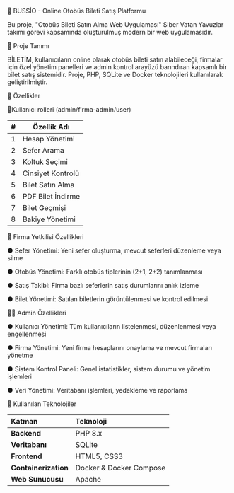 🚌 BUSSİO - Online Otobüs Bileti Satış Platformu

Bu proje, "Otobüs Bileti Satın Alma Web Uygulaması" Siber Vatan Yavuzlar takımı görevi kapsamında oluşturulmuş modern bir web uygulamasıdır.

📖 Proje Tanımı

BİLETİM, kullanıcıların online olarak otobüs bileti satın alabileceği, firmalar için özel yönetim panelleri ve admin kontrol arayüzü barındıran kapsamlı bir bilet satış sistemidir.
Proje, PHP, SQLite ve Docker teknolojileri kullanılarak geliştirilmiştir.

🚀 Özellikler

👥Kullanıcı rolleri (admin/firma-admin/user)

| # | Özellik Adı       |
| - | ----------------- |
| 1 | Hesap Yönetimi    |
| 2 | Sefer Arama       |
| 3 | Koltuk Seçimi     |
| 4 | Cinsiyet Kontrolü |
| 5 | Bilet Satın Alma  |
| 6 | PDF Bilet İndirme |
| 7 | Bilet Geçmişi     |
| 8 | Bakiye Yönetimi   |


🏢 Firma Yetkilisi Özellikleri

●  Sefer Yönetimi: Yeni sefer oluşturma, mevcut seferleri düzenleme veya silme

●  Otobüs Yönetimi: Farklı otobüs tiplerinin (2+1, 2+2) tanımlanması

●  Satış Takibi: Firma bazlı seferlerin satış durumlarını anlık izleme

●  Bilet Yönetimi: Satılan biletlerin görüntülenmesi ve kontrol edilmesi

👨‍💼 Admin Özellikleri

●  Kullanıcı Yönetimi: Tüm kullanıcıların listelenmesi, düzenlenmesi veya engellenmesi

●  Firma Yönetimi: Yeni firma hesaplarını onaylama ve mevcut firmaları yönetme

●  Sistem Kontrol Paneli: Genel istatistikler, sistem durumu ve yönetim işlemleri

●  Veri Yönetimi: Veritabanı işlemleri, yedekleme ve raporlama


🧩 Kullanılan Teknolojiler

| Katman               | Teknoloji               |
| :------------------- | :---------------------- |
| **Backend**          | PHP 8.x                 |
| **Veritabanı**       | SQLite                  |
| **Frontend**         | HTML5, CSS3 |
| **Containerization** | Docker & Docker Compose |
| **Web Sunucusu**     | Apache                  |











